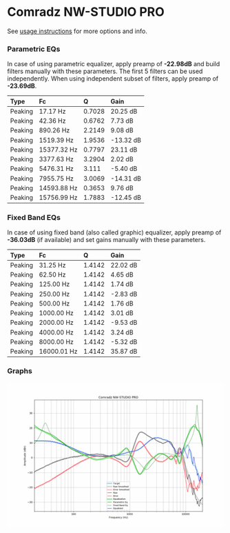 # Comradz NW-STUDIO PRO
See [usage instructions](https://github.com/jaakkopasanen/AutoEq#usage) for more options and info.

### Parametric EQs
In case of using parametric equalizer, apply preamp of **-22.98dB** and build filters manually
with these parameters. The first 5 filters can be used independently.
When using independent subset of filters, apply preamp of **-23.69dB**.

| Type    | Fc          |      Q | Gain      |
|:--------|:------------|:-------|:----------|
| Peaking | 17.17 Hz    | 0.7028 | 20.25 dB  |
| Peaking | 42.36 Hz    | 0.6762 | 7.73 dB   |
| Peaking | 890.26 Hz   | 2.2149 | 9.08 dB   |
| Peaking | 1519.39 Hz  | 1.9536 | -13.32 dB |
| Peaking | 15377.32 Hz | 0.7797 | 23.11 dB  |
| Peaking | 3377.63 Hz  | 3.2904 | 2.02 dB   |
| Peaking | 5476.31 Hz  | 3.111  | -5.40 dB  |
| Peaking | 7955.75 Hz  | 3.0069 | -14.31 dB |
| Peaking | 14593.88 Hz | 0.3653 | 9.76 dB   |
| Peaking | 15756.99 Hz | 1.7883 | -12.45 dB |

### Fixed Band EQs
In case of using fixed band (also called graphic) equalizer, apply preamp of **-36.03dB**
(if available) and set gains manually with these parameters.

| Type    | Fc          |      Q | Gain     |
|:--------|:------------|:-------|:---------|
| Peaking | 31.25 Hz    | 1.4142 | 22.02 dB |
| Peaking | 62.50 Hz    | 1.4142 | 4.65 dB  |
| Peaking | 125.00 Hz   | 1.4142 | 1.74 dB  |
| Peaking | 250.00 Hz   | 1.4142 | -2.83 dB |
| Peaking | 500.00 Hz   | 1.4142 | 1.76 dB  |
| Peaking | 1000.00 Hz  | 1.4142 | 3.01 dB  |
| Peaking | 2000.00 Hz  | 1.4142 | -9.53 dB |
| Peaking | 4000.00 Hz  | 1.4142 | 3.24 dB  |
| Peaking | 8000.00 Hz  | 1.4142 | -5.32 dB |
| Peaking | 16000.01 Hz | 1.4142 | 35.87 dB |

### Graphs
![](./Comradz%20NW-STUDIO%20PRO.png)